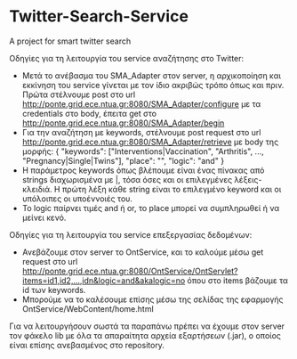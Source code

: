 # Twitter-Search-Service
A project for smart twitter search 

Οδηγίες για τη λειτουργία του service αναζήτησης στο Twitter:
- Μετά το ανέβασμα του SMA_Adapter στον server, η αρχικοποίηση και εκκίνηση του service γίνεται με τον ίδιο ακριβώς τρόπο όπως και πριν. Πρώτα στέλνουμε post στο url http://ponte.grid.ece.ntua.gr:8080/SMA_Adapter/configure με τα credentials στο body, έπειτα get στο http://ponte.grid.ece.ntua.gr:8080/SMA_Adapter/begin
- Για την αναζήτηση με keywords, στέλνουμε post request στο url http://ponte.grid.ece.ntua.gr:8080/SMA_Adapter/retrieve με body της μορφής:
{
  "keywords": ["Interventions|Vaccination", "Arthritis", ..., "Pregnancy|Single|Twins"],
  "place": "",
  "logic": "and"
}
- Η παράμετρος keywords όπως βλέπουμε είναι ένας πίνακας από strings διαχωρισμένα με |, τόσα όσες και οι επιλεγμένες λέξεις-κλειδιά. Η πρώτη λέξη κάθε string είναι το επιλεγμένο keyword και οι υπόλοιπες οι υποέννοιές του.
- Το logic παίρνει τιμές and ή or, το place μπορεί να συμπληρωθεί ή να μείνει κενό.

Οδηγίες για τη λειτουργία του service επεξεργασίας δεδομένων:
- Ανεβάζουμε στον server το OntService, και το καλούμε μέσω get request στο url http://ponte.grid.ece.ntua.gr:8080/OntService/OntServlet?items=id1,id2,...,idn&logic=and&akalogic=no
όπου στο items βάζουμε τα id των keywords.
- Μπορούμε να το καλέσουμε επίσης μέσω της σελίδας της εφαρμογής OntService/WebContent/home.html

Για να λειτουργήσουν σωστά τα παραπάνω πρέπει να έχουμε στον server τον φάκελο lib με όλα τα απαραίτητα αρχεία εξαρτήσεων (.jar), ο οποίος είναι επίσης ανεβασμένος στο repository.

